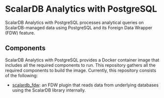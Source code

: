 # ScalarDB Analytics with PostgreSQL

ScalarDB Analytics with PostgreSQL processes analytical queries on ScalarDB-managed data using PostgreSQL and its Foreign Data Wrapper (FDW) feature.

## Components

ScalarDB Analytics with PostgreSQL provides a Docker container image that includes all the required components to run. This repository gathers all the required components to build the image. Currently, this repository consists of the following:

- [scalardb_fdw](./scalardb_fdw): an FDW plugin that reads data from underlying databases using the ScalarDB library internally.
